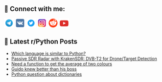 ## 🔎 Connect with me:
[<img src="https://github.com/bullbesh/bullbesh/blob/main/images/Telegram.png" width="32" height="32" />](https://t.me/bullbesh)
[<img src="https://github.com/bullbesh/bullbesh/blob/main/images/VK.png" width="32" height="32" />](https://vk.com/bullbesh)
[<img src="https://github.com/bullbesh/bullbesh/blob/main/images/Twitter.png" width="32" height="32" />](https://twitter.com/bullbesh1)
[<img src="https://github.com/bullbesh/bullbesh/blob/main/images/Instagram.png" width="32" height="32" />](https://www.instagram.com/bullbesh)
[<img src="https://github.com/bullbesh/bullbesh/blob/main/images/Reddit.png" width="32" height="32" />](https://www.reddit.com/user/bullbesh)
[<img src="https://github.com/bullbesh/bullbesh/blob/main/images/YouTube.png" width="32" height="32" />](https://www.youtube.com/channel/UCtfjRs6uzgq5mfm8S06WTcg)

## 📕 Latest r/Python Posts
<!-- BLOG-POST-LIST:START -->
- [Which language is similar to Python?](https://www.reddit.com/r/Python/comments/1o9tvtc/which_language_is_similar_to_python/)
- [Passive SDR Radar with KrakenSDR: DVB-T2 for Drone/Target Detection](https://www.reddit.com/r/Python/comments/1o9s17w/passive_sdr_radar_with_krakensdr_dvbt2_for/)
- [Need a function to get the average of two colours](https://www.reddit.com/r/Python/comments/1o9oqao/need_a_function_to_get_the_average_of_two_colours/)
- [Guido knew better than his boss](https://www.reddit.com/r/Python/comments/1o9o3f5/guido_knew_better_than_his_boss/)
- [Python question about dictionaries](https://www.reddit.com/r/Python/comments/1o9o13e/python_question_about_dictionaries/)
<!-- BLOG-POST-LIST:END -->
